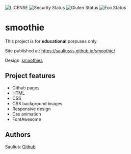 ![LICENSE](https://img.shields.io/badge/license-MIT-blue.svg?style=flat-square)
![Security Status](https://img.shields.io/security-headers?label=Security&url=https%3A%2F%2Fgithub.com&style=flat-square)
![Gluten Status](https://img.shields.io/badge/Gluten-Free-green.svg)
![Eco Status](https://img.shields.io/badge/ECO-Friendly-green.svg)

# smoothie

This project is for **educational** porpuses only.

Site published at: https://sauliusss.github.io/smoothie/

Design: [smoothies](https://cdn.discordapp.com/attachments/850245533838868480/850247344464592906/unknown.png)

## Project features

- Github pages
- HTML
- CSS
- CSS background images
- Responsive design
- Css animation
- FontAwesome

## Authors

Saulius: [Github](https://github.com/sauliusss)
